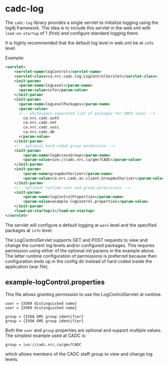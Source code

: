 # cadc-log

The `cadc-log` library provides a single servlet to initialize logging using
the log4j framework. The idea is to include this servlet in the web.xml with
`load-on-startup` of 1 (first) and configure standard logging there.

It is highly recommended that the default log level in web.xml be at `info` level.

Example:
```xml
<servlet>
    <servlet-name>logControl</servlet-name>
    <servlet-class>ca.nrc.cadc.log.LogControlServlet</servlet-class>
    <init-param>
      <param-name>logLevel</param-name>
      <param-value>info</param-value>
    </init-param>
    <init-param>
      <param-name>logLevelPackages</param-name>
      <param-value>
      <!-- whitespace separated list of packages for INFO level -->
        ca.nrc.cadc.auth
        ca.nrc.cadc.net
        ca.nrc.cadc.vosi
        ca.nrc.cadc.db
      </param-value>
    </init-param>
    <!-- optional hard coded group permission -->
    <init-param>
        <param-name>logAccessGroup</param-name>
        <param-value>ivo://cadc.nrc.ca/gms?CADC</param-value>
    </init-param>
    <init-param>
        <param-name>groupAuthorizer</param-name>
        <param-value>ca.nrc.cadc.ac.client.GroupAuthorizer</param-value>
    </init-param>
    <!-- optional runtime user and group permissions -->
    <init-param>
        <param-name>logControlProperties</param-name>
        <param-value>example-logControl.properties</param-value>
    </init-param>
    <load-on-startup>1</load-on-startup>
</servlet>
```
The servlet will configure a default logging at `warn` level and the specified packages at
`info` level.

The LogControlServlet supports GET and POST requests to view and change the current log levels and/or
configured packages. This requires permission using either of the optional init params in the example
above. The latter runtime configuration of permissions is preferred because then configuration ends 
up in the config dir instead of hard coded inside the application (war file).

## example-logControl.properties

This file allows granting permission to use the LogControlServlet at runtime.
```properties
user = {X509 distinguished name}
user = {X509 distinguished name}

group = {IVOA GMS group identifier}
group = {IVOA GMS group identifier}
```
Both the `user` and `group` properties are optional and support multiple values. The simplest example 
used at CADC is:
```properties
group = ivo://cadc.nrc.ca/gms?CADC
```
which allows members of the CADC staff group to view and change log levels.
